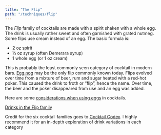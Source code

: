 ```yaml
---
title: "The Flip"
path: "/techniques/flip"
---
```


The _Flip_ family of cocktails are made with a spirit shaken with a whole egg.
The drink is usually rather sweet and often garnished with grated nutmeg.
Some flips use cream instead of an egg.
The basic formula is:

* 2 oz spirit
* ½ oz syrup (often Demerara syrup)
* 1 whole egg (or 1 oz cream)

This is probably the least commonly seen category of cocktail in modern bars.
[Egg nog](/drinks/egg-nog) may be the only flip commonly known today.
Flips evolved over time from a mixture of beer, rum and sugar heated with a red-hot poker.
This caused the drink to froth or “flip”, hence the name.
Over time, the beer and the poker disappeared from use and an egg was added.

Here are some [considerations when using eggs](/https://www.diffordsguide.com/encyclopedia/509/cocktails/egg-dos-and-donts-and-using-eggs-in-cocktails) in cocktails.

<a href="/drinks?family=flip" class="button">Drinks in the Flip family</a>

<p class="footnote">Credit for the six cocktail families goes to <a href="https://www.deathandcompanymarket.com/products/cocktail-codex">Cocktail Codex</a>. I highly recommend it for an in-depth exploration of drink variations in each category</p>
